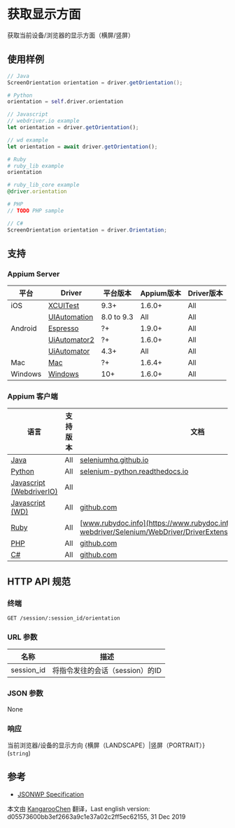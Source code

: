 # 获取显示方面

获取当前设备/浏览器的显示方面（横屏/竖屏）

## 使用样例

```java
// Java
ScreenOrientation orientation = driver.getOrientation();

```

```python
# Python
orientation = self.driver.orientation

```

```javascript
// Javascript
// webdriver.io example
let orientation = driver.getOrientation();

// wd example
let orientation = await driver.getOrientation();

```

```ruby
# Ruby
# ruby_lib example
orientation

# ruby_lib_core example
@driver.orientation

```

```php
# PHP
// TODO PHP sample

```

```csharp
// C#
ScreenOrientation orientation = driver.Orientation;

```

## 支持


### Appium Server

| 平台    | Driver                                                   | 平台版本   | Appium版本 | Driver版本 |
|--------|----------------|------|--------------|--------------|
| iOS | [XCUITest](/docs/en/drivers/ios-xcuitest.md) | 9.3+ | 1.6.0+ | All |
|  | [UIAutomation](/docs/en/drivers/ios-uiautomation.md) | 8.0 to 9.3 | All | All |
| Android | [Espresso](/docs/en/drivers/android-espresso.md) | ?+ | 1.9.0+ | All |
|  | [UiAutomator2](/docs/en/drivers/android-uiautomator2.md) | ?+ | 1.6.0+ | All |
|  | [UiAutomator](/docs/en/drivers/android-uiautomator.md) | 4.3+ | All | All |
| Mac | [Mac](/docs/en/drivers/mac.md) | ?+ | 1.6.4+ | All |
| Windows | [Windows](/docs/en/drivers/windows.md) | 10+ | 1.6.0+ | All |

### Appium 客户端

| 语言                                                         | 支持版本 | 文档                                                         |
|--------|-------|-------------|
|[Java](https://github.com/appium/java-client/releases/latest)| All | [seleniumhq.github.io](https://seleniumhq.github.io/selenium/docs/api/java/org/openqa/selenium/Rotatable.html#getOrientation--) |
|[Python](https://github.com/appium/python-client/releases/latest)| All | [selenium-python.readthedocs.io](http://selenium-python.readthedocs.io/api.html#selenium.webdriver.remote.webdriver.WebDriver.orientation) |
|[Javascript (WebdriverIO)](http://webdriver.io/index.html)| All |  |
|[Javascript (WD)](https://github.com/admc/wd/releases/latest)| All | [github.com](https://github.com/admc/wd/blob/master/lib/commands.js#L2021) |
|[Ruby](https://github.com/appium/ruby_lib/releases/latest)| All | [www.rubydoc.info](https://www.rubydoc.info/gems/selenium-webdriver/Selenium/WebDriver/DriverExtensions/Rotatable:orientation) |
|[PHP](https://github.com/appium/php-client/releases/latest)| All | [github.com](https://github.com/appium/php-client/) |
|[C#](https://github.com/appium/appium-dotnet-driver/releases/latest)| All | [github.com](https://github.com/appium/appium-dotnet-driver/) |


## HTTP API 规范


### 终端

`GET /session/:session_id/orientation`


### URL 参数

| 名称       | 描述                            |
|----|-----------|
|session_id|将指令发往的会话（session）的ID|


### JSON 参数

None


### 响应

当前浏览器/设备的显示方向 {横屏（LANDSCAPE）|竖屏（PORTRAIT）} (`string`)


## 参考

* [JSONWP Specification](https://github.com/SeleniumHQ/selenium/wiki/JsonWireProtocol#sessionsessionidorientation)



本文由 [KangarooChen](https://github.com/KangarooChen) 翻译，Last english version: d05573600bb3ef2663a9c1e37a02c2ff5ec62155, 31 Dec 2019